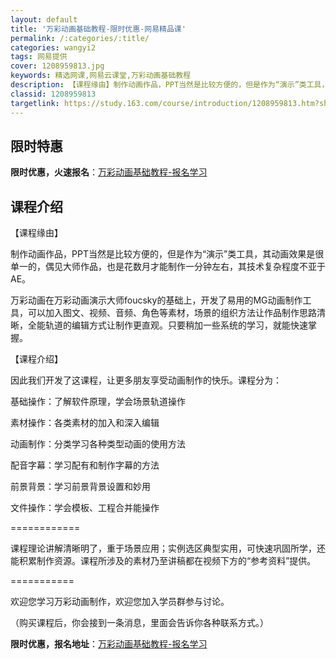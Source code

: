```yaml
---
layout: default
title: '万彩动画基础教程-限时优惠-网易精品课'
permalink: /:categories/:title/
categories: wangyi2
tags: 网易提供
cover: 1208959813.jpg
keywords: 精选网课,网易云课堂,万彩动画基础教程
description: 【课程缘由】制作动画作品，PPT当然是比较方便的，但是作为“演示”类工具，其动画效果是很单一的，偶见大师作品，也是花数月
classid: 1208959813
targetlink: https://study.163.com/course/introduction/1208959813.htm?share=1&shareId=1025206652&utm_campaign=share&utm_medium=iphoneShare&utm_source=&utm_u=1025206652
---
```


## 限时特惠

**限时优惠，火速报名**：[万彩动画基础教程-报名学习](https://study.163.com/course/introduction/1208959813.htm?share=1&shareId=1025206652&utm_campaign=share&utm_medium=iphoneShare&utm_source=&utm_u=1025206652)

## 课程介绍

【课程缘由】

制作动画作品，PPT当然是比较方便的，但是作为“演示”类工具，其动画效果是很单一的，偶见大师作品，也是花数月才能制作一分钟左右，其技术复杂程度不亚于AE。

万彩动画在万彩动画演示大师foucsky的基础上，开发了易用的MG动画制作工具，可以加入图文、视频、音频、角色等素材，场景的组织方法让作品制作思路清晰，全能轨道的编辑方式让制作更直观。只要稍加一些系统的学习，就能快速掌握。

【课程介绍】

因此我们开发了这课程，让更多朋友享受动画制作的快乐。课程分为：

基础操作：了解软件原理，学会场景轨道操作

素材操作：各类素材的加入和深入编辑

动画制作：分类学习各种类型动画的使用方法

配音字幕：学习配有和制作字幕的方法

前景背景：学习前景背景设置和妙用

文件操作：学会模板、工程合并能操作

============

课程理论讲解清晰明了，重于场景应用；实例选区典型实用，可快速巩固所学，还能积累制作资源。课程所涉及的素材乃至讲稿都在视频下方的“参考资料”提供。

===========

欢迎您学习万彩动画制作，欢迎您加入学员群参与讨论。

（购买课程后，你会接到一条消息，里面会告诉你各种联系方式。）

**限时优惠，报名地址**：[万彩动画基础教程-报名学习](https://study.163.com/course/introduction/1208959813.htm?share=1&shareId=1025206652&utm_campaign=share&utm_medium=iphoneShare&utm_source=&utm_u=1025206652)

